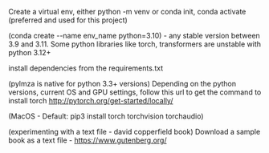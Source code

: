 Create a virtual env, either python -m venv or conda init, conda activate (preferred and used for this project)

(conda create --name env_name python=3.10) - any stable version between 3.9 and 3.11. Some python libraries like torch, transformers are unstable with python 3.12+

install dependencies from the requirements.txt 

(pylmza is native for python 3.3+ versions)
Depending on the python versions, current OS and GPU settings, follow this url to get the command to install torch
http://pytorch.org/get-started/locally/

(MacOS - Default: pip3 install torch torchvision torchaudio)

(experimenting with a text file - david copperfield book)
Download a sample book as a text file - https://www.gutenberg.org/

